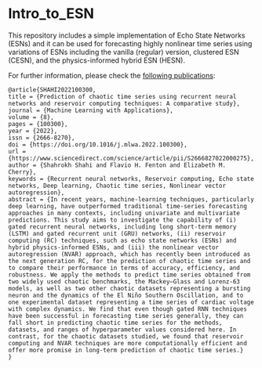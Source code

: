 # Intro_to_ESN
This repository includes a simple implementation of Echo State Networks (ESNs) and it can be used for forecasting highly nonlinear time series using variations of ESNs including the vanilla (regular) version, clustered ESN (CESN), and the physics-informed hybrid ESN (HESN). 

For further information, please check the [following publications](https://www.sciencedirect.com/science/article/pii/S2666827022000275):

```
@article{SHAHI2022100300,
title = {Prediction of chaotic time series using recurrent neural networks and reservoir computing techniques: A comparative study},
journal = {Machine Learning with Applications},
volume = {8},
pages = {100300},
year = {2022},
issn = {2666-8270},
doi = {https://doi.org/10.1016/j.mlwa.2022.100300},
url = {https://www.sciencedirect.com/science/article/pii/S2666827022000275},
author = {Shahrokh Shahi and Flavio H. Fenton and Elizabeth M. Cherry},
keywords = {Recurrent neural networks, Reservoir computing, Echo state networks, Deep learning, Chaotic time series, Nonlinear vector autoregression},
abstract = {In recent years, machine-learning techniques, particularly deep learning, have outperformed traditional time-series forecasting approaches in many contexts, including univariate and multivariate predictions. This study aims to investigate the capability of (i) gated recurrent neural networks, including long short-term memory (LSTM) and gated recurrent unit (GRU) networks, (ii) reservoir computing (RC) techniques, such as echo state networks (ESNs) and hybrid physics-informed ESNs, and (iii) the nonlinear vector autoregression (NVAR) approach, which has recently been introduced as the next generation RC, for the prediction of chaotic time series and to compare their performance in terms of accuracy, efficiency, and robustness. We apply the methods to predict time series obtained from two widely used chaotic benchmarks, the Mackey–Glass and Lorenz-63 models, as well as two other chaotic datasets representing a bursting neuron and the dynamics of the El Niño Southern Oscillation, and to one experimental dataset representing a time series of cardiac voltage with complex dynamics. We find that even though gated RNN techniques have been successful in forecasting time series generally, they can fall short in predicting chaotic time series for the methods, datasets, and ranges of hyperparameter values considered here. In contrast, for the chaotic datasets studied, we found that reservoir computing and NVAR techniques are more computationally efficient and offer more promise in long-term prediction of chaotic time series.}
}
```


